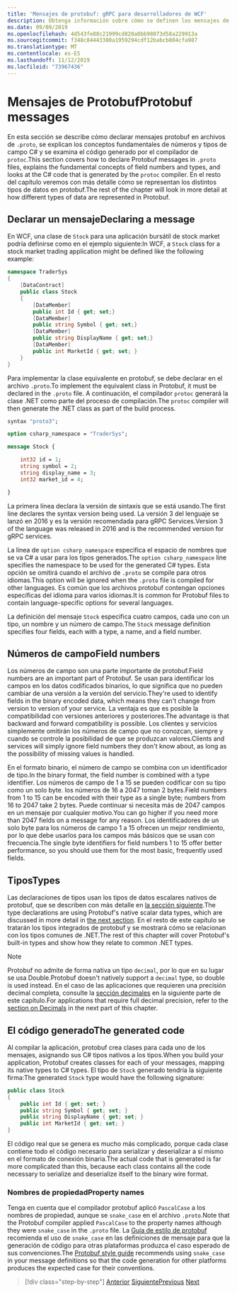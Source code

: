 ```yaml
---
title: 'Mensajes de protobuf: gRPC para desarrolladores de WCF'
description: Obtenga información sobre cómo se definen los mensajes de protobuf en el C#IDL y se generan en.
ms.date: 09/09/2019
ms.openlocfilehash: 4d543fe88c21999cd820a0bb98073d58a229913a
ms.sourcegitcommit: f348c84443380a1959294cdf12babcb804cfa987
ms.translationtype: MT
ms.contentlocale: es-ES
ms.lasthandoff: 11/12/2019
ms.locfileid: "73967436"
---
```

# <a name="protobuf-messages"></a><span data-ttu-id="71f78-103">Mensajes de Protobuf</span><span class="sxs-lookup"><span data-stu-id="71f78-103">Protobuf messages</span></span>

<span data-ttu-id="71f78-104">En esta sección se describe cómo declarar mensajes protobuf en archivos de `.proto`, se explican los conceptos fundamentales de números y tipos de campo C# y se examina el código generado por el compilador de `protoc`.</span><span class="sxs-lookup"><span data-stu-id="71f78-104">This section covers how to declare Protobuf messages in `.proto` files, explains the fundamental concepts of field numbers and types, and looks at the C# code that is generated by the `protoc` compiler.</span></span> <span data-ttu-id="71f78-105">En el resto del capítulo veremos con más detalle cómo se representan los distintos tipos de datos en protobuf.</span><span class="sxs-lookup"><span data-stu-id="71f78-105">The rest of the chapter will look in more detail at how different types of data are represented in Protobuf.</span></span>

## <a name="declaring-a-message"></a><span data-ttu-id="71f78-106">Declarar un mensaje</span><span class="sxs-lookup"><span data-stu-id="71f78-106">Declaring a message</span></span>

<span data-ttu-id="71f78-107">En WCF, una clase de `Stock` para una aplicación bursátil de stock market podría definirse como en el ejemplo siguiente:</span><span class="sxs-lookup"><span data-stu-id="71f78-107">In WCF, a `Stock` class for a stock market trading application might be defined like the following example:</span></span>

```csharp
namespace TraderSys
{
    [DataContract]
    public class Stock
    {
        [DataMember]
        public int Id { get; set;}
        [DataMember]
        public string Symbol { get; set;}
        [DataMember]
        public string DisplayName { get; set;}
        [DataMember]
        public int MarketId { get; set; }
    }
}
```

<span data-ttu-id="71f78-108">Para implementar la clase equivalente en protobuf, se debe declarar en el archivo `.proto`.</span><span class="sxs-lookup"><span data-stu-id="71f78-108">To implement the equivalent class in Protobuf, it must be declared in the `.proto` file.</span></span> <span data-ttu-id="71f78-109">A continuación, el compilador `protoc` generará la clase .NET como parte del proceso de compilación.</span><span class="sxs-lookup"><span data-stu-id="71f78-109">The `protoc` compiler will then generate the .NET class as part of the build process.</span></span>

```protobuf
syntax "proto3";

option csharp_namespace = "TraderSys";

message Stock {

    int32 id = 1;
    string symbol = 2;
    string display_name = 3;
    int32 market_id = 4;

}  
```

<span data-ttu-id="71f78-110">La primera línea declara la versión de sintaxis que se está usando.</span><span class="sxs-lookup"><span data-stu-id="71f78-110">The first line declares the syntax version being used.</span></span> <span data-ttu-id="71f78-111">La versión 3 del lenguaje se lanzó en 2016 y es la versión recomendada para gRPC Services.</span><span class="sxs-lookup"><span data-stu-id="71f78-111">Version 3 of the language was released in 2016 and is the recommended version for gRPC services.</span></span>

<span data-ttu-id="71f78-112">La línea de `option csharp_namespace` especifica el espacio de nombres que se va C# a usar para los tipos generados.</span><span class="sxs-lookup"><span data-stu-id="71f78-112">The `option csharp_namespace` line specifies the namespace to be used for the generated C# types.</span></span> <span data-ttu-id="71f78-113">Esta opción se omitirá cuando el archivo de `.proto` se compile para otros idiomas.</span><span class="sxs-lookup"><span data-stu-id="71f78-113">This option will be ignored when the `.proto` file is compiled for other languages.</span></span> <span data-ttu-id="71f78-114">Es común que los archivos protobuf contengan opciones específicas del idioma para varios idiomas.</span><span class="sxs-lookup"><span data-stu-id="71f78-114">It is common for Protobuf files to contain language-specific options for several languages.</span></span>

<span data-ttu-id="71f78-115">La definición del mensaje `Stock` especifica cuatro campos, cada uno con un tipo, un nombre y un número de campo.</span><span class="sxs-lookup"><span data-stu-id="71f78-115">The `Stock` message definition specifies four fields, each with a type, a name, and a field number.</span></span>

## <a name="field-numbers"></a><span data-ttu-id="71f78-116">Números de campo</span><span class="sxs-lookup"><span data-stu-id="71f78-116">Field numbers</span></span>

<span data-ttu-id="71f78-117">Los números de campo son una parte importante de protobuf.</span><span class="sxs-lookup"><span data-stu-id="71f78-117">Field numbers are an important part of Protobuf.</span></span> <span data-ttu-id="71f78-118">Se usan para identificar los campos en los datos codificados binarios, lo que significa que no pueden cambiar de una versión a la versión del servicio.</span><span class="sxs-lookup"><span data-stu-id="71f78-118">They're used to identify fields in the binary encoded data, which means they can't change from version to version of your service.</span></span> <span data-ttu-id="71f78-119">La ventaja es que es posible la compatibilidad con versiones anteriores y posteriores.</span><span class="sxs-lookup"><span data-stu-id="71f78-119">The advantage is that backward and forward compatibility is possible.</span></span> <span data-ttu-id="71f78-120">Los clientes y servicios simplemente omitirán los números de campo que no conozcan, siempre y cuando se controle la posibilidad de que se produzcan valores.</span><span class="sxs-lookup"><span data-stu-id="71f78-120">Clients and services will simply ignore field numbers they don't know about, as long as the possibility of missing values is handled.</span></span>

<span data-ttu-id="71f78-121">En el formato binario, el número de campo se combina con un identificador de tipo.</span><span class="sxs-lookup"><span data-stu-id="71f78-121">In the binary format, the field number is combined with a type identifier.</span></span> <span data-ttu-id="71f78-122">Los números de campo de 1 a 15 se pueden codificar con su tipo como un solo byte. los números de 16 a 2047 toman 2 bytes.</span><span class="sxs-lookup"><span data-stu-id="71f78-122">Field numbers from 1 to 15 can be encoded with their type as a single byte; numbers from 16 to 2047 take 2 bytes.</span></span> <span data-ttu-id="71f78-123">Puede continuar si necesita más de 2047 campos en un mensaje por cualquier motivo.</span><span class="sxs-lookup"><span data-stu-id="71f78-123">You can go higher if you need more than 2047 fields on a message for any reason.</span></span> <span data-ttu-id="71f78-124">Los identificadores de un solo byte para los números de campo 1 a 15 ofrecen un mejor rendimiento, por lo que debe usarlos para los campos más básicos que se usan con frecuencia.</span><span class="sxs-lookup"><span data-stu-id="71f78-124">The single byte identifiers for field numbers 1 to 15 offer better performance, so you should use them for the most basic, frequently used fields.</span></span>

## <a name="types"></a><span data-ttu-id="71f78-125">Tipos</span><span class="sxs-lookup"><span data-stu-id="71f78-125">Types</span></span>

<span data-ttu-id="71f78-126">Las declaraciones de tipos usan los tipos de datos escalares nativos de protobuf, que se describen con más detalle en [la sección siguiente](protobuf-data-types.md).</span><span class="sxs-lookup"><span data-stu-id="71f78-126">The type declarations are using Protobuf's native scalar data types, which are discussed in more detail in [the next section](protobuf-data-types.md).</span></span> <span data-ttu-id="71f78-127">En el resto de este capítulo se tratarán los tipos integrados de protobuf y se mostrará cómo se relacionan con los tipos comunes de .NET.</span><span class="sxs-lookup"><span data-stu-id="71f78-127">The rest of this chapter will cover Protobuf's built-in types and show how they relate to common .NET types.</span></span>

> [!NOTE]
> <span data-ttu-id="71f78-128">Protobuf no admite de forma nativa un tipo `decimal`, por lo que en su lugar se usa Double.</span><span class="sxs-lookup"><span data-stu-id="71f78-128">Protobuf doesn't natively support a `decimal` type, so double is used instead.</span></span> <span data-ttu-id="71f78-129">En el caso de las aplicaciones que requieren una precisión decimal completa, consulte la [sección decimales](protobuf-data-types.md#decimals) en la siguiente parte de este capítulo.</span><span class="sxs-lookup"><span data-stu-id="71f78-129">For applications that require full decimal precision, refer to the [section on Decimals](protobuf-data-types.md#decimals) in the next part of this chapter.</span></span>

## <a name="the-generated-code"></a><span data-ttu-id="71f78-130">El código generado</span><span class="sxs-lookup"><span data-stu-id="71f78-130">The generated code</span></span>

<span data-ttu-id="71f78-131">Al compilar la aplicación, protobuf crea clases para cada uno de los mensajes, asignando sus C# tipos nativos a los tipos.</span><span class="sxs-lookup"><span data-stu-id="71f78-131">When you build your application, Protobuf creates classes for each of your messages, mapping its native types to C# types.</span></span> <span data-ttu-id="71f78-132">El tipo de `Stock` generado tendría la siguiente firma:</span><span class="sxs-lookup"><span data-stu-id="71f78-132">The generated `Stock` type would have the following signature:</span></span>

```csharp
public class Stock
{
    public int Id { get; set; }
    public string Symbol { get; set; }
    public string DisplayName { get; set; }
    public int MarketId { get; set; }
}
```

<span data-ttu-id="71f78-133">El código real que se genera es mucho más complicado, porque cada clase contiene todo el código necesario para serializar y deserializar a sí mismo en el formato de conexión binaria.</span><span class="sxs-lookup"><span data-stu-id="71f78-133">The actual code that is generated is far more complicated than this, because each class contains all the code necessary to serialize and deserialize itself to the binary wire format.</span></span>

### <a name="property-names"></a><span data-ttu-id="71f78-134">Nombres de propiedad</span><span class="sxs-lookup"><span data-stu-id="71f78-134">Property names</span></span>

<span data-ttu-id="71f78-135">Tenga en cuenta que el compilador protobuf aplicó `PascalCase` a los nombres de propiedad, aunque se `snake_case` en el archivo `.proto`.</span><span class="sxs-lookup"><span data-stu-id="71f78-135">Note that the Protobuf compiler applied `PascalCase` to the property names although they were `snake_case` in the `.proto` file.</span></span> <span data-ttu-id="71f78-136">La [Guía de estilo de protobuf](https://developers.google.com/protocol-buffers/docs/style) recomienda el uso de `snake_case` en las definiciones de mensaje para que la generación de código para otras plataformas produzca el caso esperado de sus convenciones.</span><span class="sxs-lookup"><span data-stu-id="71f78-136">The [Protobuf style guide](https://developers.google.com/protocol-buffers/docs/style) recommends using `snake_case` in your message definitions so that the code generation for other platforms produces the expected case for their conventions.</span></span>

>[!div class="step-by-step"]
><span data-ttu-id="71f78-137">[Anterior](protocol-buffers.md)
>[Siguiente](protobuf-data-types.md)</span><span class="sxs-lookup"><span data-stu-id="71f78-137">[Previous](protocol-buffers.md)
[Next](protobuf-data-types.md)</span></span>
